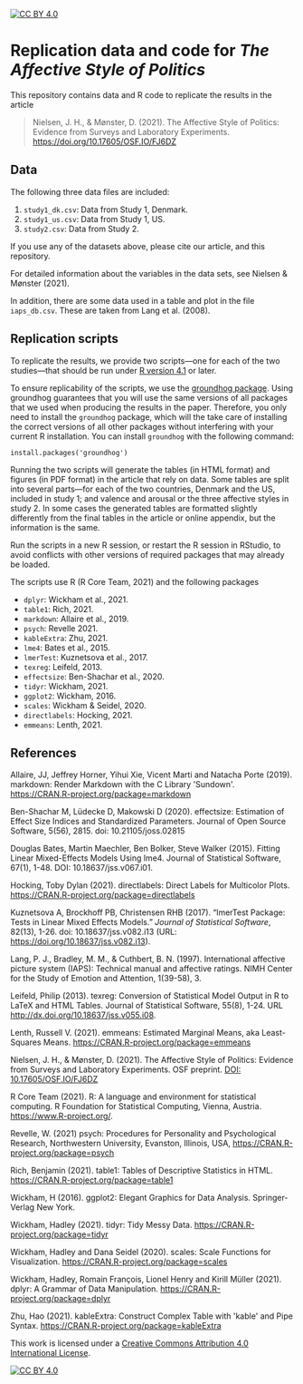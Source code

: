 [![CC BY 4.0][cc-by-shield]][cc-by]

# Replication data and code for  _The Affective Style of Politics_

This repository contains data and R code to replicate the results in the article
> Nielsen, J. H., & Mønster, D. (2021). The Affective Style of Politics: Evidence from Surveys and Laboratory Experiments. https://doi.org/10.17605/OSF.IO/FJ6DZ

## Data
The following three data files are included:
1. `study1_dk.csv`: Data from Study 1, Denmark.
2. `study1_us.csv`: Data from Study 1, US.
3. `study2.csv`: Data from Study 2.

If you use any of the datasets above, please cite our article, and this repository.

For detailed information about the variables in the data sets, see Nielsen & Mønster (2021).

In addition, there are some data used in a table and plot in the file `iaps_db.csv`. These are taken from Lang et al. (2008).

## Replication scripts
To replicate the results, we provide two scripts&mdash;one for each of the two studies&mdash;that should be run under [R version 4.1](https://cran.r-project.org) or later.

To ensure replicability of the scripts, we use the [groundhog package](https://groundhogr.com/). Using groundhog guarantees that you will use the same versions of all packages that we used when producing the results in the paper. Therefore, you only need to install the `groundhog` package, which will the take care of installing the correct versions of all other packages without interfering with your current R installation. You can install `groundhog` with the following command:
```
install.packages('groundhog')
```

Running the two scripts will generate the tables (in HTML format) and figures (in PDF format) in the article that rely on data. Some tables are split into several parts&mdash;for each of the two countries, Denmark and the US, included in study 1; and valence and arousal or the three affective styles in study 2. In some cases the generated tables are formatted slightly differently from the final tables in the article or online appendix, but the information is the same.

Run the scripts in a new R session, or restart the R session in RStudio, to avoid conflicts with other versions of required packages that may already be loaded.

The scripts use R (R Core Team, 2021) and the following packages
* `dplyr`: Wickham et al., 2021.
* `table1`: Rich, 2021.
* `markdown`: Allaire et al., 2019.
* `psych`: Revelle 2021.
* `kableExtra`: Zhu, 2021.
* `lme4`: Bates et al., 2015.
* `lmerTest`: Kuznetsova et al., 2017.
* `texreg`: Leifeld, 2013.
* `effectsize`: Ben-Shachar et al., 2020.
* `tidyr`: Wickham, 2021.
* `ggplot2`: Wickham, 2016.
* `scales`: Wickham & Seidel, 2020.
* `directlabels`: Hocking, 2021.
* `emmeans`: Lenth, 2021.

## References
Allaire, JJ, Jeffrey Horner, Yihui Xie, Vicent Marti and Natacha Porte (2019). markdown: Render Markdown with the C Library 'Sundown'. https://CRAN.R-project.org/package=markdown

Ben-Shachar M, Lüdecke D, Makowski D (2020). effectsize: Estimation of Effect Size Indices and Standardized Parameters. Journal of Open Source Software, 5(56), 2815. doi: 10.21105/joss.02815

Douglas Bates, Martin Maechler, Ben Bolker, Steve Walker (2015). Fitting Linear Mixed-Effects Models Using lme4. Journal of Statistical Software, 67(1), 1-48. DOI: 10.18637/jss.v067.i01.

Hocking, Toby Dylan (2021). directlabels: Direct Labels for Multicolor Plots. https://CRAN.R-project.org/package=directlabels

Kuznetsova A, Brockhoff PB, Christensen RHB (2017). “lmerTest Package: Tests in Linear Mixed Effects Models.” _Journal of Statistical Software_, 82(13), 1-26. doi: 10.18637/jss.v082.i13 (URL: https://doi.org/10.18637/jss.v082.i13).

Lang, P. J., Bradley, M. M., & Cuthbert, B. N. (1997). International affective picture system (IAPS): Technical manual and affective ratings. NIMH Center for the Study of Emotion and Attention, 1(39-58), 3.

Leifeld, Philip (2013). texreg: Conversion of Statistical Model Output in R to LaTeX and HTML Tables. Journal of Statistical Software, 55(8), 1-24. URL http://dx.doi.org/10.18637/jss.v055.i08.

Lenth, Russell V. (2021). emmeans: Estimated Marginal Means, aka Least-Squares Means. https://CRAN.R-project.org/package=emmeans

Nielsen, J. H., & Mønster, D. (2021). The Affective Style of Politics: Evidence from Surveys and Laboratory Experiments. OSF preprint. [DOI: 10.17605/OSF.IO/FJ6DZ](https://doi.org/10.17605/OSF.IO/FJ6DZ)

R Core Team (2021). R: A language and environment for statistical computing. R Foundation for Statistical Computing, Vienna, Austria. https://www.R-project.org/.

Revelle, W. (2021) psych: Procedures for Personality and Psychological Research, Northwestern University, Evanston, Illinois, USA, https://CRAN.R-project.org/package=psych

Rich, Benjamin (2021). table1: Tables of Descriptive Statistics in HTML.  https://CRAN.R-project.org/package=table1

Wickham, H (2016). ggplot2: Elegant Graphics for Data Analysis. Springer-Verlag New York.

Wickham, Hadley (2021). tidyr: Tidy Messy Data. https://CRAN.R-project.org/package=tidyr

Wickham, Hadley and Dana Seidel (2020). scales: Scale Functions for Visualization.  https://CRAN.R-project.org/package=scales

Wickham, Hadley, Romain François, Lionel Henry and Kirill Müller (2021). dplyr: A Grammar of Data Manipulation.  https://CRAN.R-project.org/package=dplyr

Zhu, Hao (2021). kableExtra: Construct Complex Table with 'kable' and Pipe Syntax.  https://CRAN.R-project.org/package=kableExtra

This work is licensed under a
[Creative Commons Attribution 4.0 International License][cc-by].

[![CC BY 4.0][cc-by-image]][cc-by]

[cc-by]: http://creativecommons.org/licenses/by/4.0/
[cc-by-image]: https://i.creativecommons.org/l/by/4.0/88x31.png
[cc-by-shield]: https://img.shields.io/badge/License-CC%20BY%204.0-lightgrey.svg
